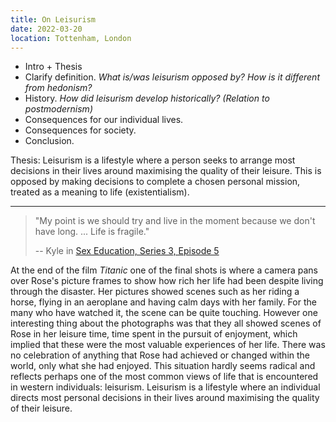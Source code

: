 ```yaml
---
title: On Leisurism
date: 2022-03-20
location: Tottenham, London
---
```


* Intro + Thesis
* Clarify definition.
  *What is/was leisurism opposed by? How is it different from hedonism?* 
* History.
  *How did leisurism develop historically? (Relation to postmodernism)*
* Consequences for our individual lives.
* Consequences for society.
* Conclusion.

Thesis: Leisurism is a lifestyle where a person seeks to arrange most decisions
in their lives around maximising the quality of their leisure. This is opposed
by  making decisions to complete a chosen personal mission, treated as a
meaning to life (existentialism).

--------------------------------------------------------------------------------

> "My point is we should try and live in the moment because we don't have long.
> ... Life is fragile."
>
> -- Kyle in [Sex Education, Series 3, Episode 5][]

At the end of the film *Titanic* one of the final shots is where a camera pans
over Rose's picture frames to show how rich her life had been despite living
through the disaster. Her pictures showed scenes such as her riding a horse,
flying in an aeroplane and having calm days with her family. For the many who
have watched it, the scene can be quite touching. However one interesting thing
about the photographs was that they all showed scenes of Rose in her leisure
time, time spent in the pursuit of enjoyment, which implied that these were the
most valuable experiences of her life. There was no celebration of anything
that Rose had achieved or changed within the world, only what she had enjoyed.
This situation hardly seems radical and reflects perhaps one of the most common
views of life that is encountered in western individuals: leisurism. Leisurism
is a lifestyle where an individual directs most personal decisions in their
lives around maximising the quality of their leisure.

[Sex Education, Series 3, Episode 5]: https://en.wikipedia.org/wiki/Sex_Education_(TV_series)#Series_3_(2021)

